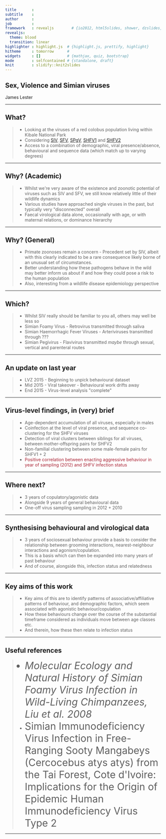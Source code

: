 ```yaml
---
title       : 
subtitle    : 
author      : 
job         : 
framework   : revealjs        # {io2012, html5slides, shower, dzslides, ...}
revealjs: 
  theme: blood
  transition: linear
highlighter : highlight.js  # {highlight.js, prettify, highlight}
hitheme     : tomorrow      # 
widgets     : []            # {mathjax, quiz, bootstrap}
mode        : selfcontained # {standalone, draft}
knit        : slidify::knit2slides
---
```


## Sex, Violence and Simian viruses
James Lester

---

## What?

> * Looking at the viruses of a red colobus population living within Kibale National Park
> * Considering <a href="url">SIV</a>, <a href="url">SFV</a>, <a href="url">SPgV</a>, <a href="url">SHFV1</a> and <a href="url">SHFV2</a>
> * Access to a combination of demographic, viral presence/absence, behavioural and sequence data (which match up to varying degrees)

---

## Why? (Academic)

> * Whilst we're very aware of the existence and zoonotic potential of viruses such as SIV and SFV, we still know relatively little of their wildlife dynamics
> * Various studies have approached single viruses in the past, but typically very "disconnected" overall
> * Faecal virological data alone, occasionally with age, or with maternal relations, or dominance hierarchy

---

## Why? (General)

> * Primate zoonoses remain a concern - Precedent set by SIV, albeit with this clearly indicated to be a rare consequence likely borne of an unusual set of circumstances.
> * Better understanding how these pathogens behave in the wild may better inform us about if and how they could pose a risk to the human population
> * Also, interesting from a wildlife disease epidemiology perspective

---

## Which?

> * Whilst SIV really should be familiar to you all, others may well be less so
> * Simian Foamy Virus - Retrovirus transmitted through saliva
> * Simian Haemorrhagic Fever Viruses - Arteriviruses transmitted through ???
> * Simian Pegivirus - Flavivirus transmitted *maybe* through sexual, vertical and parenteral routes

---

## An update on last year

> * LVZ 2015 - Beginning to unpick behavioural dataset
> * Mid 2015 - Viral takeover - Behavioural work drifts away
> * End 2015 - Virus-level analysis "complete"

--- 

## Virus-level findings, in (very) brief
> * Age-dependent accumulation of all viruses, especially in males
> * Coinfection at the level of viral presence, and sequence co-clustering for the SHFV viruses
> * Detection of viral clusters between siblings for all viruses, between mother-offspring pairs for SHFV2
> * Non-familial clustering between some male-female pairs for SHFV1 + 2
> * <font color=#a23>Positive correlation between enacting aggressive behaviour in year of sampling (2012) and SHFV infection status</font>

---

## Where next? 

> * 3 years of copulatory/agonistic data
> * Alongside 9 years of general behavioural data
> * One-off virus sampling sampling in 2012 + 2010

---

## Synthesising behavioural and virological data

> * 3 years of sociosexual behaviour provide a basis to consider the relationship between grooming interactions, nearest-neighbour interactions and agonism/copulation.
> * This is a basis which can then be expanded into many years of past behaviour
> * And of course, alongside this, infection status and relatedness

---

## Key aims of this work

> * Key aims of this are to identify patterns of associative/affiliative patterns of behaviour, and demographic factors, which seem associated with agonistic behaviour/copulation
> * How these behaviours change over the course of the substantial timeframe considered as individuals move between age classes etc.
> * And therein, how these then relate to infection status

---

## Useful references
<i> <font size="6">
> * Molecular Ecology and Natural History of Simian Foamy Virus Infection in Wild-Living Chimpanzees, Liu et al. 2008</i>
> * Simian Immunodeficiency Virus Infection in Free-Ranging Sooty Mangabeys (Cercocebus atys atys) from the Tai Forest, Cote d'Ivoire: Implications for the Origin of Epidemic Human Immunodeficiency Virus Type 2</font></i>

---
